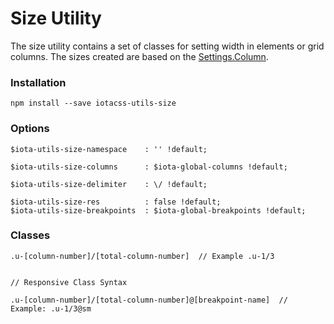 # Size Utility #

The size utility contains a set of classes for setting width in elements or grid columns. The sizes created are based on the [Settings.Column](https://github.com/iotacss/settings.column).


### Installation ###

```
npm install --save iotacss-utils-size
```


### Options ###

```
$iota-utils-size-namespace    : '' !default;

$iota-utils-size-columns      : $iota-global-columns !default;

$iota-utils-size-delimiter    : \/ !default;

$iota-utils-size-res          : false !default;
$iota-utils-size-breakpoints  : $iota-global-breakpoints !default;
```


### Classes ###

```
.u-[column-number]/[total-column-number]  // Example .u-1/3


// Responsive Class Syntax

.u-[column-number]/[total-column-number]@[breakpoint-name]  // Example: .u-1/3@sm
```
